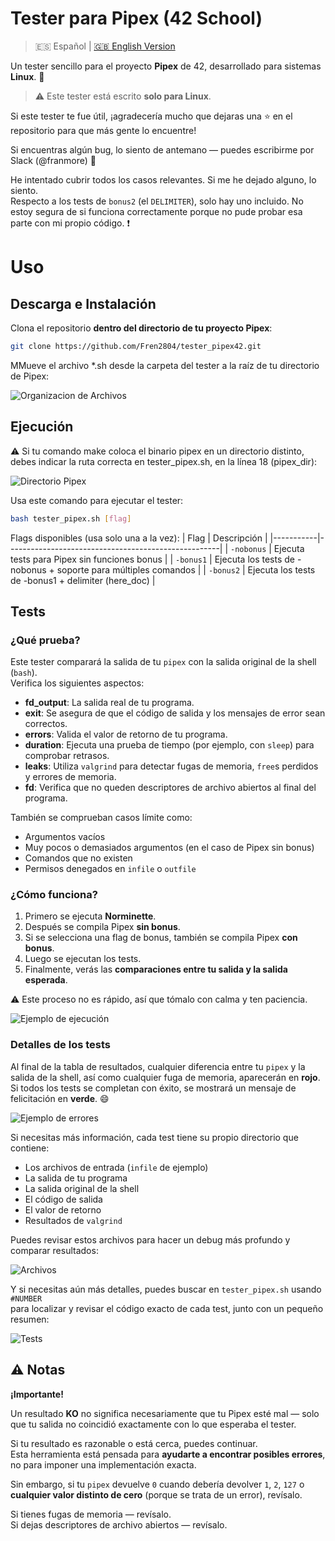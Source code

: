 # Tester para Pipex (42 School)

> 🇪🇸 Español | [🇬🇧 English Version](README.md)

Un tester sencillo para el proyecto **Pipex** de 42, desarrollado para sistemas **Linux**. 🐧

> ⚠️ Este tester está escrito **solo para Linux**.

Si este tester te fue útil, ¡agradecería mucho que dejaras una ⭐ en el repositorio para que más gente lo encuentre!

Si encuentras algún bug, lo siento de antemano — puedes escribirme por Slack (@franmore) 📧

He intentado cubrir todos los casos relevantes. Si me he dejado alguno, lo siento.  
Respecto a los tests de `bonus2` (el `DELIMITER`), solo hay uno incluido. No estoy segura de si funciona correctamente porque no pude probar esa parte con mi propio código. ❗

# Uso

## Descarga e Instalación

Clona el repositorio **dentro del directorio de tu proyecto Pipex**:

```bash
git clone https://github.com/Fren2804/tester_pipex42.git

```
MMueve el archivo *.sh desde la carpeta del tester a la raíz de tu directorio de Pipex:

![Organizacion de Archivos](Files_Org.png)

## Ejecución
⚠️ Si tu comando make coloca el binario pipex en un directorio distinto, debes indicar la ruta correcta en tester_pipex.sh, en la línea 18 (pipex_dir):

![Directorio Pipex](Pipex_Dir.png)

Usa este comando para ejecutar el tester:

```bash
bash tester_pipex.sh [flag]

```
Flags disponibles (usa solo una a la vez):
| Flag      | Descripción                                         |
|-----------|-----------------------------------------------------|
| `-nobonus` | Ejecuta tests para Pipex sin funciones bonus     |
| `-bonus1`  | Ejecuta los tests de -nobonus + soporte para múltiples comandos |
| `-bonus2`  | Ejecuta los tests de -bonus1 + delimiter (here_doc)     |

## Tests

### ¿Qué prueba?

Este tester comparará la salida de tu `pipex` con la salida original de la shell (`bash`).  
Verifica los siguientes aspectos:

- **fd_output**: La salida real de tu programa.
- **exit**: Se asegura de que el código de salida y los mensajes de error sean correctos.
- **errors**: Valida el valor de retorno de tu programa.
- **duration**: Ejecuta una prueba de tiempo (por ejemplo, con `sleep`) para comprobar retrasos.
- **leaks**: Utiliza `valgrind` para detectar fugas de memoria, `free`s perdidos y errores de memoria.
- **fd**: Verifica que no queden descriptores de archivo abiertos al final del programa.

También se comprueban casos límite como:

- Argumentos vacíos
- Muy pocos o demasiados argumentos (en el caso de Pipex sin bonus)
- Comandos que no existen
- Permisos denegados en `infile` o `outfile`

### ¿Cómo funciona?

1. Primero se ejecuta **Norminette**.
2. Después se compila Pipex **sin bonus**.
3. Si se selecciona una flag de bonus, también se compila Pipex **con bonus**.
4. Luego se ejecutan los tests.
5. Finalmente, verás las **comparaciones entre tu salida y la salida esperada**.

⚠️ Este proceso no es rápido, así que tómalo con calma y ten paciencia.

![Ejemplo de ejecución](Run_1.jpg)

### Detalles de los tests

Al final de la tabla de resultados, cualquier diferencia entre tu `pipex` y la salida de la shell, así como cualquier fuga de memoria, aparecerán en **rojo**.  
Si todos los tests se completan con éxito, se mostrará un mensaje de felicitación en **verde**. 😄

![Ejemplo de errores](Errors.jpg)

Si necesitas más información, cada test tiene su propio directorio que contiene:

- Los archivos de entrada (`infile` de ejemplo)
- La salida de tu programa
- La salida original de la shell
- El código de salida
- El valor de retorno
- Resultados de `valgrind`

Puedes revisar estos archivos para hacer un debug más profundo y comparar resultados:

![Archivos](Files.png)

Y si necesitas aún más detalles, puedes buscar en `tester_pipex.sh` usando `#NUMBER`  
para localizar y revisar el código exacto de cada test, junto con un pequeño resumen:

![Tests](Tests.png)

## ⚠️ Notas

**¡Importante!**

Un resultado **KO** no significa necesariamente que tu Pipex esté mal — solo que tu salida no coincidió exactamente con lo que esperaba el tester.

Si tu resultado es razonable o está cerca, puedes continuar.  
Esta herramienta está pensada para **ayudarte a encontrar posibles errores**, no para imponer una implementación exacta.

Sin embargo, si tu `pipex` devuelve `0` cuando debería devolver `1`, `2`, `127` o **cualquier valor distinto de cero** (porque se trata de un error), revísalo.

Si tienes fugas de memoria — revísalo.  
Si dejas descriptores de archivo abiertos — revísalo.










 
 

